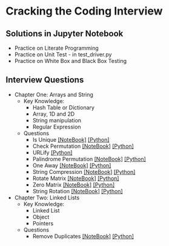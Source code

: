# Cracking the Coding Interview 
## Solutions in Jupyter Notebook
- Practice on Literate Programming
- Practice on Unit Test - in test_driver.py
- Practice on White Box and Black Box Testing
## Interview Questions
- Chapter One: Arrays and String
    - Key Knowledge:
        - Hash Table or Dictionary
        - Array, 1D and 2D
        - String manipulation
        - Regular Expression
    - Questions
        - Is Unique [[NoteBook]](https://github.com/cd155/Cracking_Coding_Interview/blob/master/01_ArraysAndStrings/Notebook/IsUnique.ipynb)  [[Python]](https://github.com/cd155/Cracking_Coding_Interview/blob/master/01_ArraysAndStrings/Python/IsUnique.py)
        - Check Permutation [[NoteBook]](https://github.com/cd155/Cracking_Coding_Interview/blob/master/01_ArraysAndStrings/Notebook/CheckPermutation.ipynb)  [[Python]](https://github.com/cd155/Cracking_Coding_Interview/blob/master/01_ArraysAndStrings/Python/CheckPermutation.py)
        - URLify [[Python]](https://duckduckgo.com)
        - Palindrome Permutation [[NoteBook]](https://github.com/cd155/Cracking_Coding_Interview/blob/master/01_ArraysAndStrings/Notebook/PermutePalindrome.ipynb)  [[Python]](https://github.com/cd155/Cracking_Coding_Interview/blob/master/01_ArraysAndStrings/Python/PermutePalindrome.py)
        - One Away [[NoteBook]](https://github.com/cd155/Cracking_Coding_Interview/blob/master/01_ArraysAndStrings/Notebook/OneAway.ipynb)  [[Python]](https://github.com/cd155/Cracking_Coding_Interview/blob/master/01_ArraysAndStrings/Python/OneAway.py)
        - String Compression [[NoteBook]](https://github.com/cd155/Cracking_Coding_Interview/blob/master/01_ArraysAndStrings/Notebook/StringCompress.ipynb)  [[Python]](https://github.com/cd155/Cracking_Coding_Interview/blob/master/01_ArraysAndStrings/Python/StringCompress.py)
        - Rotate Matrix [[NoteBook]](https://github.com/cd155/Cracking_Coding_Interview/blob/master/01_ArraysAndStrings/Notebook/RotateMatrix.ipynb)  [[Python]](https://github.com/cd155/Cracking_Coding_Interview/blob/master/01_ArraysAndStrings/Python/RotateMatrix.py)
        - Zero Matrix [[NoteBook]](https://github.com/cd155/Cracking_Coding_Interview/blob/master/01_ArraysAndStrings/Notebook/ZeroMatrix.ipynb)  [[Python]](https://github.com/cd155/Cracking_Coding_Interview/blob/master/01_ArraysAndStrings/Python/ZeroMatrix.py)
        - String Rotation [[NoteBook]](https://github.com/cd155/Cracking_Coding_Interview/blob/master/01_ArraysAndStrings/Notebook/StringRotate.ipynb)  [[Python]](https://github.com/cd155/Cracking_Coding_Interview/blob/master/01_ArraysAndStrings/Python/StringRotate.py)
- Chapter Two: Linked Lists
    - Key Knowledge:
        - Linked List
        - Object
        - Pointers
    - Questions
        - Remove Duplicates [[NoteBook]](https://github.com/cd155/Cracking_Coding_Interview/blob/master/02_LinkedLists/RemoveDups.ipynb)  [[Python]](https://github.com/cd155/Cracking_Coding_Interview/blob/master/02_LinkedLists/RemoveDups.py)
